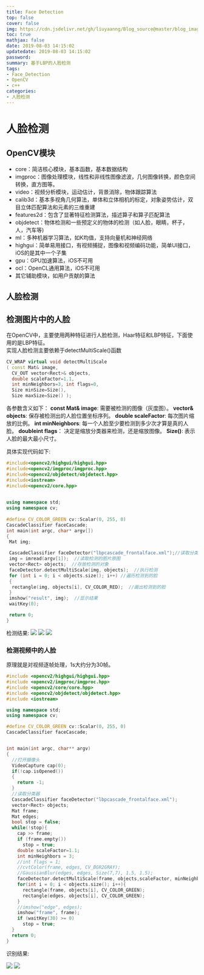 ```yaml
---
title: Face Detection
top: false
cover: false
img: https://cdn.jsdelivr.net/gh/liuyaanng/Blog_source@master/blog_images/Face-Detection/img.jpg
toc: true
mathjax: false
date: 2019-08-03 14:15:02
updatedate: 2019-08-03 14:15:02
password:
summary: 基于LBP的人脸检测
tags:
- Face_Detection
- OpenCV
- c++
categories:
- 人脸检测
---
```

# 人脸检测

## OpenCV模块
- core：简洁核心模块，基本函数，基本数据结构
- imgproc：图像处理模块，线性和非线性图像滤波，几何图像转换，颜色空间转换，直方图等。
- video：视频分析模块，运动估计，背景消除，物体跟踪算法
- calib3d：基本多视角几何算法，单体和立体相机的标定，对象姿势估计，双目立体匹配算法和元素的三维重建
- features2d：包含了显著特征检测算法，描述算子和算子匹配算法
- objdetect：物体检测和一些预定义的物体的检测（如人脸，眼睛，杯子，人，汽车等)
- ml：多种机器学习算法，如K均值，支持向量机和神经网络
- highgui：简单易用接口，有视频捕捉，图像和视频编码功能，简单UI接口，iOS的是其中一个子集
- gpu：GPU加速算法，iOS不可用
- ocl：OpenCL通用算法，iOS不可用
- 其它辅助模块，如用户贡献的算法

## 人脸检测

## 检测图片中的人脸
在OpenCV中，主要使用两种特征进行人脸检测，Haar特征和LBP特征，下面使用的是LBP特征。    
实现人脸检测主要依赖于detectMultiScale()函数

``` cpp
CV_WRAP virtual void detectMultiScale
( const Mat& image,
  CV_OUT vector<Rect>& objects,
  double scaleFactor=1.1,
  int minNeighbors=3, int flags=0,
  Size minSize=Size(),
  Size maxSize=Size() );
```

各参数含义如下：
**const Mat& image**: 需要被检测的图像（灰度图）。
**vector<Rect>& objects**: 保存被检测出的人脸位置坐标序列。
**double scaleFactor**: 每次图片缩放的比例。
**int minNeighbors**: 每一个人脸至少要检测到多少次才算是真的人脸。
**doubleint flags**： 决定是缩放分类器来检测，还是缩放图像。
**Size()**: 表示人脸的最大最小尺寸。

具体实现代码如下:

``` cpp
#include<opencv2/highgui/highgui.hpp>
#include<opencv2/imgproc/imgproc.hpp>
#include<opencv2/objdetect/objdetect.hpp>
#include<iostream>
#include<opencv2/core.hpp>
 

using namespace std;
using namespace cv;
 
#define CV_COLOR_GREEN cv::Scalar(0, 255, 0)
CascadeClassifier faceCascade;
int main(int argc, char* argv[])
{
 Mat img;

 CascadeClassifier faceDetector("lbpcascade_frontalface.xml");//读取分类器
 img = imread(argv[1]);  //读取检测的图片原图
 vector<Rect> objects;  //存放检测的对象
 faceDetector.detectMultiScale(img, objects);  //执行检测
 for (int i = 0; i < objects.size(); i++) //遍历检测到的脸
 {
  rectangle(img, objects[i], CV_COLOR_RED);  //画出检测到的脸
 }
 imshow("result", img);  //显示结果
 waitKey(0);

 return 0;
}
```

检测结果:
![](https://cdn.jsdelivr.net/gh/liuyaanng/Blog_source@master/blog_images/Face-Detection/1.png)
![](https://cdn.jsdelivr.net/gh/liuyaanng/Blog_source@master/blog_images/Face-Detection/2.png)
![](https://cdn.jsdelivr.net/gh/liuyaanng/Blog_source@master/blog_images/Face-Detection/3.png)

### 检测视频中的人脸
原理就是对视频逐帧处理，1s大约分为30帧。

```cpp
#include <opencv2/highgui/highgui.hpp>
#include <opencv2/imgproc/imgproc.hpp>
#include <opencv2/core/core.hpp>
#include <opencv2/objdetect/objdetect.hpp>
#include <iostream>

using namespace std;
using namespace cv;

#define CV_COLOR_GREEN cv::Scalar(0, 255, 0)
CascadeClassifier faceCascade;


int main(int argc, char** argv)
{
  //打开摄像头
  VideoCapture cap(0);
  if(!cap.isOpened())
  {
    return -1;
  }
  //读取分类器
  CascadeClassifier faceDetector("lbpcascade_frontalface.xml");
  vector<Rect> objects;
  Mat frame;
  Mat edges;
  bool stop = false;
  while(!stop){
    cap >> frame;
    if (frame.empty())
      stop = true;
    double scaleFactor=1.1;
    int minNeighbors = 3;
    //int flags = 1;
    //cvtColor(frame, edges, CV_BGR2GRAY);
    //GaussianBlur(edges, edges, Size(7,7), 1.5, 1.5);
    faceDetector.detectMultiScale(frame, objects,scaleFactor, minNeighbors);
    for(int i = 0; i < objects.size(); i++){
      rectangle(frame, objects[i], CV_COLOR_GREEN);
      rectangle(edges, objects[i], CV_COLOR_GREEN);
    }
    //imshow("edge", edges);
    imshow("frame", frame);
    if (waitKey(30) >= 0)
      stop = true;
  }
  return 0;
}
```

识别结果:

![](https://cdn.jsdelivr.net/gh/liuyaanng/Blog_source@master/blog_images/Face-Detection/4.png)
![](https://cdn.jsdelivr.net/gh/liuyaanng/Blog_source@master/blog_images/Face-Detection/5.png)

